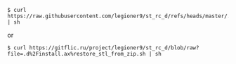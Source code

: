    $ curl https://raw.githubusercontent.com/legioner9/st_rc_d/refs/heads/master/.d/install.ax/restore_stl_from_zip.sh | sh

or

    $ curl https://gitflic.ru/project/legioner9/st_rc_d/blob/raw?file=.d%2Finstall.ax%restore_stl_from_zip.sh | sh
    